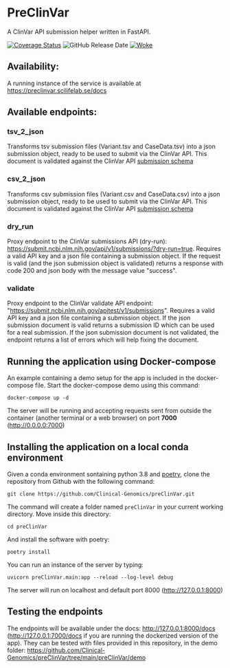 # PreClinVar
A ClinVar API submission helper written in FastAPI.

[![Coverage Status][codecov-img]][codecov-url]
![GitHub Release Date][github-release-date]
[![Woke][woke-image]][woke-url]

## Availability:

A running instance of the service is available at https://preclinvar.scilifelab.se/docs

## Available endpoints:

### tsv_2_json

Transforms tsv submission files (Variant.tsv and CaseData.tsv) into a json submission object, ready to be used to submit via the ClinVar API. This document is validated against the ClinVar API [submission schema](https://www.ncbi.nlm.nih.gov/clinvar/docs/api_http/)

### csv_2_json

Transforms csv submission files (Variant.csv and CaseData.csv) into a json submission object, ready to be used to submit via the ClinVar API. This document is validated against the ClinVar API [submission schema](https://www.ncbi.nlm.nih.gov/clinvar/docs/api_http/)

### dry_run

Proxy endpoint to the ClinVar submissions API (dry-run): https://submit.ncbi.nlm.nih.gov/api/v1/submissions/?dry-run=true. Requires a valid API key and a json file containing a submission object. If the request is valid (and the json submission object is validated) returns a response with code 200 and json body with the message value "success".

### validate

Proxy endpoint to the ClinVar validate API endpoint: "https://submit.ncbi.nlm.nih.gov/apitest/v1/submissions". Requires a valid API key and a json file containing a submission object. If the json submission document is valid returns a submission ID which can be used for a real submission. If the json submission document is not validated, the endpoint returns a list of errors which will help fixing the document.

## Running the application using Docker-compose
An example containing a demo setup for the app is included in the docker-compose file. Start the docker-compose demo using this command:
```
docker-compose up -d
```
The server will be running and accepting requests sent from outside the container (another terminal or a web browser) on port <strong>7000</strong> (http://0.0.0.0:7000)


## Installing the application on a local conda environment

Given a conda environment sontaining python 3.8 and [poetry](https://github.com/python-poetry/poetry), clone the repository from Github with the following command:

```
git clone https://github.com/Clinical-Genomics/preClinVar.git
```

The command will create a folder named `preClinVar` in your current working directory. Move inside this directory:

```
cd preClinVar
```

And install the software with poetry:

```
poetry install
```

You can run an instance of the server by typing:

```
uvicorn preClinVar.main:app --reload --log-level debug
```

The server will run on localhost and default port 8000 (http://127.0.0.1:8000)


## Testing the endpoints

The endpoints will be available under the docs: http://127.0.0.1:8000/docs (http://127.0.0.1:7000/docs if you are running the dockerized version of the app).
They can be tested with files provided in this repository, in the demo folder: https://github.com/Clinical-Genomics/preClinVar/tree/main/preClinVar/demo


[codecov-img]: https://codecov.io/gh/Clinical-Genomics/preClinVar/branch/main/graph/badge.svg?token=ZE8LP4R3ZJ
[codecov-url]: https://codecov.io/gh/Clinical-Genomics/preClinVar
[github-release-date]: https://img.shields.io/github/release-date/Clinical-Genomics/preClinVar
[woke-image]: https://github.com/Clinical-Genomics/preClinVar/actions/workflows/woke.yml/badge.svg
[woke-url]: https://github.com/Clinical-Genomics/preClinVar/actions/workflows/woke.yml
